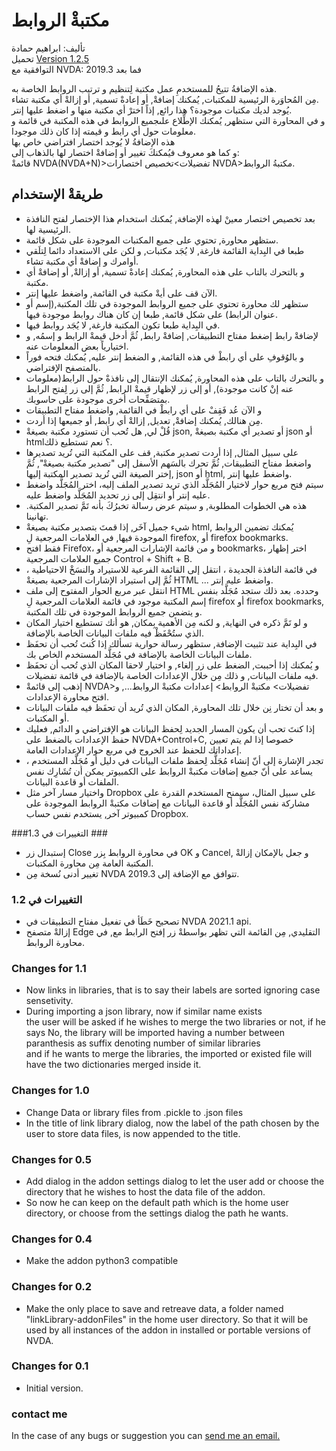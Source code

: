 # مكتبةْ الروابط #

تأليف: ابراهيم حمادة  
تحميل [Version 1.2.5][1]  
التوافقية مع NVDA: 2019.3 فما بعد  

هذه الإضافةُ تتيحُ للمستخدمِ عمل مكتبة لِتنظيم و ترتيب الروابط الخاصة به.  
مِن المُحاوَرة الرئيسية للمكتبات, يُمكنك إضافةْ, أو إعادةْ تسمية, أو إزالةْ أي مكتبة تشاء.  
يُوجد لديك مكتبات موجودة؟ هذا رائع, إذاً اخترْ أي مكتبة منها و اضغط عليها إنتر.  
و في المحاورة التي ستظهر, يُمكنك الإطِّلاع علىجميع الروابط في هذه المكتبة في قائمة و معلومات حول أي رابط و قيمته إذا كان ذلك موجودا.  
هذه الإضافةُ لا يُوجد اختصار افتراضي خاص بها  
و كما هو معروف فيُمكنكَ تغيير أو إضافةْ اختصار لها بالذهاب إلى:  
قائمةْ NVDA(NVDA+N)>تفضيلات>تخصيص اختصارات NVDA>مكتبةُ الروابط.  

## طريقةْ الإستخدام ##

*	بعد تخصيص اختصار معينْ لهذه الإضافة, يُمكنك استخدام هذا الإختصار لفتح النافذة الرئيسية لها.  
*	ستظهر محاورة, تحتوي على جميع المكتبات الموجودة على شكل قائمة.  
*	طبعا في البِداية القائمة فارغة, لا يُجَد مكتبات, و لكن على الاستعداد دائما لِتلَقي أوامرك و إضافةْ أي مكتبة تشاء.  
*	و بالتحرك بالتاب على هذه المحاورة, يُمكنك إعادةْ تسمية, أو إزالةْ, أو إضافةْ أي مكتبة.  
*	الآن قف على أيةْ مكتبة في القائمة, واضغط عليها إنتر.  
*	ستظهر لك محاورة تحتوي على جميع الروابط الموجودة في تلك المكتبة,(إسم أو عنوان الرابط) على شكل قائمة, طبعا إن كان هناك روابط موجودة فيها.  
*	في البِداية طبعا تكون المكتبة فارغة, لا يُجَد روابط فيها.  
*	لإضافةْ رابط إضغط مفتاح التطبيقات, إضافةْ رابط, ثُمَّ أدخل قيمةْ الرابط و إسمُه, و اختيارياً بعض المعلومات عنه.  
*	و بالوُقوفِ على أي رابطْ في هذه القائمة, و الضغط إنتر عليه, يُمكنك فتحه فوراً بالمتصفح الإفتراضي.  
*	و بالتحرك بالتاب على هذه المحاورة, يُمكنك الإنتقال إلى نافذةْ حول الرابط(معلومات عنه إنْ كانت موجودة), أو إلى زر لإظهار قيمةْ الرابط, ثُمَّ إلى زر لِفتح الرابط بمتصَفِّحات أخرى موجودة على حاسوبك.  
*	و الآن عُد فَقِفْ على أي رابطْ في القائمة, واضغط مفتاح التطبيقات  
*	مِن هنالك, يُمكنك إضافةْ, تعديل, إزالةْ أي رابط, أو جميعها إذا أردت.  
*	قُلْ لي, هل تُحب أن تستورِد مكتبة بصيغةْ json, أو تصدير أي مكتبة بصيغةْ json أو html؟ نعم تستطيع ذلك.  
*	على سبيل المثال, إذا أردت تصدير مكتبة, قف على المكتبة التي تُريد تصديرها واضغط مفتاح التطبيقات, ثُمَّ تحرك بالسَهم الأسفل إلى "تصدير مكتبة بصيغةْ", ثُمَّ إختر الصيغة التي تُريد تصدير المكتبة إليها, json أو html, واضغط عليها إنتر.  
*	سيتم فتح مربع حوار لاختيار المُجَلَّد الذي تريد تصدير الملف إليه، اختر المُجَلَّد واضغط عليه إنتر أو انتقِل إلى زر تحديد المُجَلَّد واضغط عليه.
*	هذه هي الخطوات المطلوبة, و سيتم عرض رسالة تخبرُكَ بأنه تَمَّ تصدير المكتبة. تهانينا.  
*	شيء جميل آخَر, إذا قمتَ بتصدير مكتبة بصيغةْ html, يُمكنك تضمين الروابط الموجودة فيها, في العلامات المرجعية لِ firefox, أو firefox bookmarks.  
*	فقط افتح Firefox، و من قائمة الإشارات المرجعية أو bookmarks، اختر إظهار جميع العلامات المرجعية Control + Shift + B.
*	في قائمة النافذة الجديدة ، انتقل إلى القائمة الفرعية للاستيراد والنسَخْ الاحتياطية ، ثُمَّ إلى استيراد الإشارات المرجعية بصيغةْ HTML ... واضغط عليه إنتر.  
*	انتقل عبر مربع الحوار المفتوح إلى ملف HTML وحدده. بعد ذلك ستجد مُجَلَّد بنفس إسم المكتبة موجود في قائمة العلامات المرجعية لِ firefox أو firefox bookmarks, و يتضمن جميع الروابط الموجودة في تلك المكتبة.   
*	و لو تَمَّ ذكره في النهاية, و لكنه مِن الأهمية بِمكان, هو أنك تستطيع اختيار المكان الذي ستُحْفَظْ فيه ملفات البيانات الخاصة بالإضافة.  
*	في البِداية عند تثبيت الإضافة, ستظهر رسالة حوارية تسألك إذا كُنتَ تُحب أن تحفَظ ملفات البيانات الخاصة بالإضافة في مُجَلَّد المستخدم الخاص بك.  
*	و يُمكنك إذا أحببت, الضغط على زر إلغاء, و اختيار لاحقا المكان الذي تُحب أن تحفَظ فيه ملفات البيانات, و ذلك مِن خلال الإعدادات الخاصة بالإضافة في قائمة تفضيلات.  
*	إذهب إلى قائمةْ NVDA>تفضيلات> مكتبةْ الروابط> إعدادات مكتبةْ الروابط..., و افتح محاورة الإعدادات.  
*	و بعد أن تختار نِن خلال تلك المحاورة, المكان الذي تُريد أن تحفَظ فيه ملفات البيانات أو المكتبات.  
*	إذا كنتَ تحب أن يكون المسار الجديد لِحفظ البيانات هو الإفتراضي و الدائم, فعليك حفظ الإعدادات بالضغط على NVDA+Control+C, خصوصا إذا لم يتم تعيين إعداداتك للحفظ عند الخروج في مربع حوار الإعدادات العامة.  
*	تجدر الإشارة إلى أنّ إنشاء مُجَلَّد لِحفظ ملفات البيانات في دليل أو مُجَلَّد المستخدم ، يساعد على أنّ جميع إضافات مكتبةْ الروابط على الكمبيوتر يمكن أن تُشَارِك نفس الملفات أو قاعدة البيانات.  
*	واختيار مسار آخر مثل Dropbox على سبيل المثال، سيمنح المستخدم القدرة على مشاركة نفس المُجَلَّد أو قاعدة البيانات مع إضافات مكتبةْ الروابط الموجودة على كمبيوتر آخر, يستخدم نفس حساب Dropbox.  

###التغييرات في 1.3 ###

*	إستبدال زر Close في محاورة الروابط بِزر OK و Cancel, و جعل بالإمكان إزالةْ المكتبة العامة مِن محاورة المكتبات.  
*	تغيير أدنى نُسخة مِن NVDA تتوافق مع الإضافة إلى 2019.3.  

### التغييرات في 1.2 ###

*	تصحيح خَطَأ في تفعيل مفتاح التطبيقات في NVDA 2021.1 api.  
*	إزالةْ متصفح Edge التقليدي, مِن القائمة التي تظهر بواسطةْ زر إفتح الرابط مع, في محاورة الروابط.  

### Changes for 1.1 ###

*	Now links in libraries, that is to say their labels are sorted ignoring case sensetivity.  
*	During importing a json library, now if similar name exists  
the user will be asked if he wishes to merge the two libraries or not, if he says No, the library will be imported having a number between paranthesis as suffix denoting number of similar libraries  
and if he wants to merge the libraries, the imported or existed file will have the two dictionaries merged inside it.  

### Changes for 1.0 ###

*	Change Data or library files from .pickle to .json files
*	In the title of link library dialog, now the label of the path chosen by the user to store data files, is now appended to the title.  

### Changes for 0.5 ###

*	Add dialog in the addon settings dialog to let the user add or choose the directory that he wishes to host the data file of the addon.  
*	So now he can keep on the default path which is the home user directory, or choose from the settings dialog the path he wants.  

### Changes for 0.4 ###

*	Make the addon python3 compatible  

### Changes for 0.2 ###

*	Make the only place to save and retreave data, a folder named "linkLibrary-addonFiles" in the home user directory. So that it will be used by all instances of the addon in installed or portable versions of NVDA.

### Changes for 0.1 ###

*	Initial version.

### contact me ###

In the case of any bugs or suggestion you can [send me an email.](mailto:ibra.hamadeh@hotmail.com)

[1]: https://github.com/ibrahim-s/linkLibrary/releases/download/v1.2.5/linkLibrary-1.2.5.nvda-addon